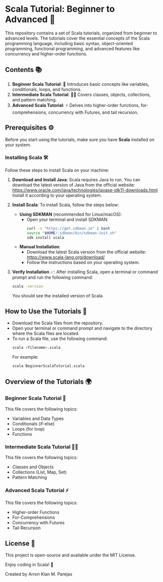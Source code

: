 
# Scala Tutorial: Beginner to Advanced 🚀

This repository contains a set of Scala tutorials, organized from beginner to advanced levels. The tutorials cover the essential concepts of the Scala programming language, including basic syntax, object-oriented programming, functional programming, and advanced features like concurrency and higher-order functions.

## Contents 📚

1. **Beginner Scala Tutorial**: 🌱 Introduces basic concepts like variables, conditionals, loops, and functions. 
2. **Intermediate Scala Tutorial**: 🧑‍💻 Covers classes, objects, collections, and pattern matching.
3. **Advanced Scala Tutorial**: ⚡ Delves into higher-order functions, for-comprehensions, concurrency with Futures, and tail recursion.

## Prerequisites ⚙️

Before you start using the tutorials, make sure you have **Scala** installed on your system. 

### Installing Scala 🛠️

Follow these steps to install Scala on your machine:

1. **Download and Install Java**:
   Scala requires Java to run. You can download the latest version of Java from the official website: https://www.oracle.com/java/technologies/javase-jdk11-downloads.html
   Install it according to your operating system.

2. **Install Scala**:
   To install Scala, follow the steps below:

   - **Using SDKMAN** (recommended for Linux/macOS):
     - Open your terminal and install SDKMAN:
       ```bash
       curl -s "https://get.sdkman.io" | bash
       source "$HOME/.sdkman/bin/sdkman-init.sh"
       sdk install scala
       ```
   - **Manual Installation**:
     - Download the latest Scala version from the official website: https://www.scala-lang.org/download/
     - Follow the instructions based on your operating system.

3. **Verify Installation** ✅:
   After installing Scala, open a terminal or command prompt and run the following command:
   ```bash
   scala -version
   ```
   You should see the installed version of Scala.

## How to Use the Tutorials 📖

- Download the Scala files from the repository.
- Open your terminal or command prompt and navigate to the directory where the Scala files are located.
- To run a Scala file, use the following command:
  ```bash
  scala <filename>.scala
  ```
  For example:
  ```bash
  scala BeginnerScalaTutorial.scala
  ```

## Overview of the Tutorials 🌍

### Beginner Scala Tutorial 🌱

This file covers the following topics:
- Variables and Data Types
- Conditionals (if-else)
- Loops (for loop)
- Functions

### Intermediate Scala Tutorial 🧑‍💻

This file covers the following topics:
- Classes and Objects
- Collections (List, Map, Set)
- Pattern Matching

### Advanced Scala Tutorial ⚡

This file covers the following topics:
- Higher-order Functions
- For-Comprehensions
- Concurrency with Futures
- Tail Recursion

## License 📜

This project is open-source and available under the MIT License.

Enjoy coding in Scala! 🚀

Created by Arron Kian M. Parejas

